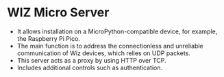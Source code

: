 # WIZ Micro Server

- It allows installation on a MicroPython-compatible device, for example, the Raspberry Pi Pico. 
- The main function is to address the connectionless and unreliable communication of Wiz devices, which relies on UDP packets.
- This server acts as a proxy by using HTTP over TCP.
- Includes additional controls such as authentication.